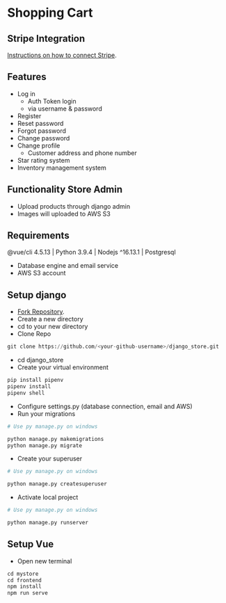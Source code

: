 # Shopping Cart

## Stripe Integration
[Instructions on how to connect Stripe](https://codingpr.com/stripe-vue-blog/).

## Features

- Log in
    - Auth Token login
    - via username & password
- Register
- Reset password
- Forgot password
- Change password
- Change profile
    - Customer address and phone number
- Star rating system
- Inventory management system

## Functionality Store Admin

- Upload products through django admin
- Images will uploaded to AWS S3

## Requirements

@vue/cli 4.5.13 | Python 3.9.4 | Nodejs ^16.13.1 | Postgresql

- Database engine and email service
- AWS S3 account

## Setup django

- [Fork Repository](https://docs.github.com/en/get-started/quickstart/fork-a-repo).
- Create a new directory
- cd to your new directory
- Clone Repo

``` python
git clone https://github.com/<your-github-username>/django_store.git
```
- cd django_store
- Create your virtual environment

```python
pip install pipenv
pipenv install
pipenv shell
```

- Configure settings.py (database connection, email and AWS)
- Run your migrations

```python
# Use py manage.py on windows

python manage.py makemigrations
python manage.py migrate
```
- Create your superuser

```python
# Use py manage.py on windows

python manage.py createsuperuser
```
- Activate local project

```python
# Use py manage.py on windows

python manage.py runserver
```

## Setup Vue

- Open new terminal

```javascript
cd mystore
cd frontend
npm install
npm run serve
```
